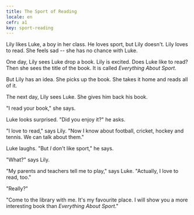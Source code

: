 ```yaml
---
title: The Sport of Reading
locale: en
cefr: a1
key: sport-reading
---
```


Lily likes Luke, a boy in her class. He loves sport, but Lily doesn't. Lily loves to read. She feels sad -- she has no chance with Luke.

One day, Lily sees Luke drop a book. Lily is excited. Does Luke like to read? Then she sees the title of the book. It is called *Everything About Sport*.

But Lily has an idea. She picks up the book. She takes it home and reads all of it.

The next day, Lily sees Luke. She gives him back his book.

"I read your book," she says.

Luke looks surprised. "Did you enjoy it?" he asks.

"I love to read," says Lily. "Now I know about football, cricket, hockey and tennis. We can talk about them."

Luke laughs. "But *I* don't like sport," he says.

"What?" says Lily.

"My parents and teachers tell me to play," says Luke. "Actually, I love to read, too."

"Really?"

"Come to the library with me. It's my favourite place. I will show you a more interesting book than *Everything About Sport*."
